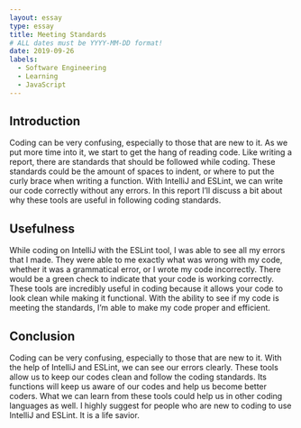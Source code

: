 ```yaml
---
layout: essay
type: essay
title: Meeting Standards
# ALL dates must be YYYY-MM-DD format!
date: 2019-09-26
labels:
  - Software Engineering
  - Learning
  - JavaScript
---
```

## Introduction
  Coding can be very confusing, especially to those that are new to it. As we put more time into it, we start to get the hang of reading code. Like writing a report, there are standards that should be followed while coding. These standards could be the amount of spaces to indent, or where to put the curly brace when writing a function. With IntelliJ and ESLint, we can write our code correctly without any errors. In this report I’ll discuss a bit about why these tools are useful in following coding standards.
## Usefulness
  While coding on IntelliJ with the ESLint tool, I was able to see all my errors that I made. They were able to me exactly what was wrong with my code, whether it was a grammatical error, or I wrote my code incorrectly. There would be a green check to indicate that your code is working correctly. These tools are incredibly useful in coding because it allows your code to look clean while making it functional. With the ability to see if my code is meeting the standards, I’m able to make my code proper and efficient.
## Conclusion
  Coding can be very confusing, especially to those that are new to it. With the help of IntelliJ and ESLint, we can see our errors clearly. These tools allow us to keep our codes clean and follow the coding standards. Its functions will keep us aware of our codes and help us become better coders. What we can learn from these tools could help us in other coding languages as well. I highly suggest for people who are new to coding to use IntelliJ and ESLint. It is a life savior.
